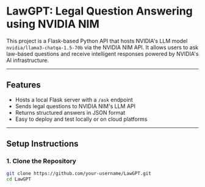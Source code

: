 # LawGPT: Legal Question Answering using NVIDIA NIM

This project is a Flask-based Python API that hosts NVIDIA's LLM model `nvidia/llama3-chatqa-1.5-70b` via the NVIDIA NIM API. It allows users to ask law-based questions and receive intelligent responses powered by NVIDIA's AI infrastructure.

---

## Features

- Hosts a local Flask server with a `/ask` endpoint
- Sends legal questions to NVIDIA NIM's LLM API
- Returns structured answers in JSON format
- Easy to deploy and test locally or on cloud platforms

---

##  Setup Instructions

### 1. Clone the Repository

```bash
git clone https://github.com/your-username/LawGPT.git
cd LawGPT
